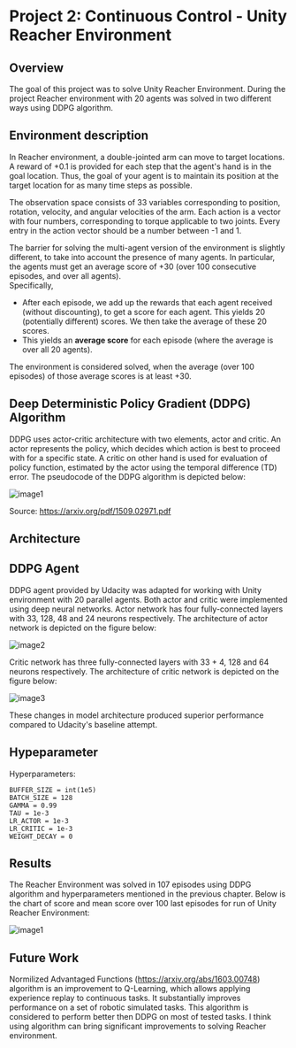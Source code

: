 # Project 2: Continuous Control - Unity Reacher Environment

## Overview

The goal of this project was to solve Unity Reacher Environment. 
During the project Reacher environment with 20 agents was solved in two different ways using DDPG algorithm. 

## Environment description
In Reacher environment, a double-jointed arm can move to target locations. 
A reward of +0.1 is provided for each step that the agent's hand is in the goal location. 
Thus, the goal of your agent is to maintain its position at the target location for as many time steps as possible.

The observation space consists of 33 variables corresponding to position, rotation, velocity, and angular velocities of the arm. 
Each action is a vector with four numbers, corresponding to torque applicable to two joints. 
Every entry in the action vector should be a number between -1 and 1.

The barrier for solving the multi-agent version of the environment is slightly different, to take into account the presence of many agents.
In particular, the agents must get an average score of +30 (over 100 consecutive episodes, and over all agents).  
Specifically,
- After each episode, we add up the rewards that each agent received (without discounting), to get a score for each agent.  This yields 20 (potentially different) scores.  We then take the average of these 20 scores. 
- This yields an **average score** for each episode (where the average is over all 20 agents).

The environment is considered solved, when the average (over 100 episodes) of those average scores is at least +30. 

## Deep Deterministic Policy Gradient (DDPG) Algorithm

DDPG uses actor-critic architecture with two elements, actor and critic. 
An actor represents the policy, which decides which action is best to proceed with for a specific state. 
A critic on other hand is used for evaluation of policy function, estimated by the actor using the temporal difference (TD) error.
The pseudocode of the DDPG algorithm is depicted below: 

![image1](https://raw.githubusercontent.com/mshtelma/Udacity-Deep-Reinforcement-Learning-ND-Projects/master/continuous-control/ddpg_algo.png)

Source: https://arxiv.org/pdf/1509.02971.pdf


## Architecture

## DDPG Agent

DDPG agent provided by Udacity was adapted for working with Unity environment with 20 parallel agents. 
Both actor and critic were implemented using deep neural networks. 
Actor network has four fully-connected layers with 33, 128, 48 and 24 neurons respectively. 
The architecture of actor network is depicted on the figure below:


![image2](https://raw.githubusercontent.com/mshtelma/Udacity-Deep-Reinforcement-Learning-ND-Projects/master/continuous-control/actor.png)


Critic network has three fully-connected layers with 33 + 4, 128 and 64 neurons respectively. 
The architecture of critic network is depicted on the figure below:


![image3](https://raw.githubusercontent.com/mshtelma/Udacity-Deep-Reinforcement-Learning-ND-Projects/master/continuous-control/critic.png)


These changes in model architecture produced superior performance compared to Udacity's baseline attempt.

## Hypeparameter

Hyperparameters:

```
BUFFER_SIZE = int(1e5)  
BATCH_SIZE = 128        
GAMMA = 0.99            
TAU = 1e-3            
LR_ACTOR = 1e-3       
LR_CRITIC = 1e-3      
WEIGHT_DECAY = 0      
```

## Results

The Reacher Environment was solved in 107 episodes using DDPG algorithm and hyperparameters mentioned in the previous chapter. 
Below is the chart of score and mean score over 100 last episodes for run of Unity Reacher Environment:


![image1](https://raw.githubusercontent.com/mshtelma/Udacity-Deep-Reinforcement-Learning-ND-Projects/master/continuous-control/scores.png)



## Future Work
Normilized Advantaged Functions (https://arxiv.org/abs/1603.00748) algorithm is an improvement to Q-Learning, which 
allows applying experience replay to continuous tasks. It substantially improves performance on a set of robotic simulated tasks. 
This algorithm is considered to perform better then DDPG on most of tested tasks. 
I think using algorithm can bring significant improvements to solving Reacher environment. 
